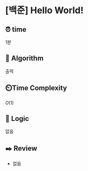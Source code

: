
# [백준] Hello World!

## ⏰  **time**

1분

## :pushpin: **Algorithm**

출력

## ⏲️**Time Complexity**

$O(1)$

## :round_pushpin: **Logic**

없음


## :black_nib: **Review**
- 없음
